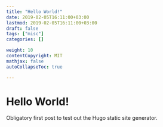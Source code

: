 ```yaml
---
title: "Hello World!"
date: 2019-02-05T16:11:00+03:00
lastmod: 2019-02-05T16:11:00+03:00
draft: false
tags: ["misc"]
categories: []

weight: 10
contentCopyright: MIT
mathjax: false
autoCollapseToc: true

---
```

# Hello World!

Obligatory first post to test out the Hugo static site generator.